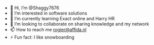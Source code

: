 - 👋 Hi, I’m @Shaggy7676
- 👀 I’m interested in software solutions
- 🌱 I’m currently learning Exact online and Harry HR
- 💞️ I’m looking to collaborate on sharing knowledge and my network
- 📫 How to reach me rogier@affida.nl
- ⚡ Fun fact: I like snowboarding

<!---
Shaggy7676/Shaggy7676 is a ✨ special ✨ repository because its `README.md` (this file) appears on your GitHub profile.
You can click the Preview link to take a look at your changes.
--->
